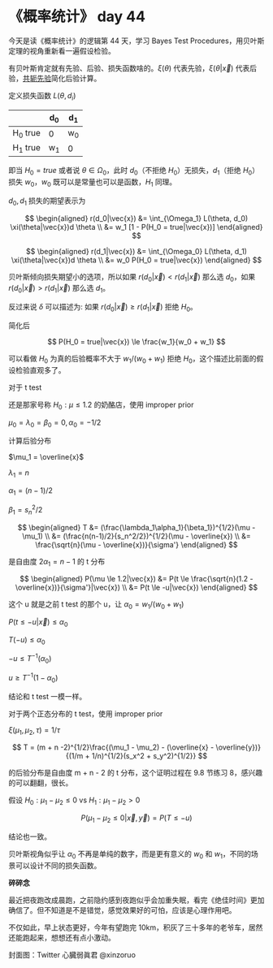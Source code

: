 # 《概率统计》 day 44

今天是读《概率统计》的逻辑第 44 天，学习 Bayes Test Procedures，用贝叶斯定理的视角重新看一遍假设检验。

有贝叶斯肯定就有先验、后验、损失函数啥的。$\xi(\theta)$ 代表先验，$\xi(\theta|\vec{x})$ 代表后验，[共轭先验](https://mp.weixin.qq.com/s?__biz=MzIxNDE0MzE5MQ==&mid=2247486528&idx=1&sn=74b7b90b1989fb1c0088ba1de5cecef1&chksm=97ad55f8a0dadcee3334d36d9637b7a23e1ab45cf36b6dafaea6d96cf95b8d13aad0f5dccd9a&token=1586939312&lang=zh_CN#rd)简化后验计算。

定义损失函数 $L(\theta, d_i)$

||d<sub>0</sub>|d<sub>1</sub>|
|--|--|--|
|H<sub>0</sub> true|0               |w<sub>0</sub>  |
|H<sub>1</sub> true|w<sub>1</sub>   |0              |

即当 $H_0 = true$ 或者说 $\theta \in \Omega_0$，此时 $d_0$（不拒绝 $H_0$）无损失，$d_1$（拒绝 $H_0$）损失 $w_0$，$w_0$ 既可以是常量也可以是函数，$H_1$ 同理。

$d_0, d_1$ 损失的期望表示为

$$
\begin{aligned}
r(d_0|\vec{x}) &= \int_{\Omega_1} L(\theta, d_0) \xi(\theta|\vec{x})d \theta \\
&= w_1 [1 - P(H_0 = true|\vec{x})]
\end{aligned}
$$

$$
\begin{aligned}
r(d_1|\vec{x}) &= \int_{\Omega_0} L(\theta, d_1) \xi(\theta|\vec{x})d \theta \\
&= w_0 P(H_0 = true|\vec{x})
\end{aligned}
$$

贝叶斯倾向损失期望小的选项，所以如果 $r(d_0|\vec{x}) \lt r(d_1|\vec{x})$ 那么选 $d_0$，如果 $r(d_0|\vec{x}) \gt r(d_1|\vec{x})$ 那么选 $d_1$。

反过来说 $\delta$ 可以描述为: 如果 $r(d_0|\vec{x}) \ge r(d_1|\vec{x})$ 拒绝 $H_0$。

简化后

$$
P(H_0 = true|\vec{x}) \le \frac{w_1}{w_0 + w_1}
$$

可以看做 $H_0$ 为真的后验概率不大于 $w_1/(w_0 + w_1)$ 拒绝 $H_0$，这个描述比前面的假设检验直观多了。

对于 t test

还是那家号称 $H_0: \mu \le 1.2$ 的奶酪店，使用 improper prior

$\mu_0 = \lambda_0 = \beta_0 = 0, \alpha_0 = -1/2$

计算后验分布

$\mu_1 = \overline{x}$

$\lambda_1 = n$

$\alpha_1 = (n - 1) / 2$

$\beta_1 = s_n^2 / 2$

$$
\begin{aligned}
T &= (\frac{\lambda_1\alpha_1}{\beta_1})^{1/2}(\mu - \mu_1) \\
&= (\frac{n(n-1)/2}{s_n^2/2})^{1/2}(\mu - \overline{x}) \\
&= \frac{\sqrt{n}(\mu - \overline{x})}{\sigma'}
\end{aligned}
$$

是自由度 $2\alpha_1 = n - 1$ 的 t 分布

$$
\begin{aligned}
P(\mu \le 1.2|\vec{x}) &= P(t \le \frac{\sqrt{n}(1.2 - \overline{x})}{\sigma'}|\vec{x}) \\
&= P(t \le -u|\vec{x})
\end{aligned}
$$

这个 u 就是之前 t test 的那个 u，让 $\alpha_0 = w_1 / (w_0 + w_1)$

$P(t \le -u|\vec{x}) \le \alpha_0$

$T(-u) \le \alpha_0$

$-u \le T^{-1}(\alpha_0)$

$u \ge T^{-1}(1 - \alpha_0)$

结论和 t test 一模一样。

对于两个正态分布的 t test，使用 improper prior

$\xi(\mu_1, \mu_2, \tau) = 1/\tau$

$$
T = (m + n -2)^{1/2}\frac{(\mu_1 - \mu_2) - (\overline{x} - \overline{y})}{(1/m + 1/n)^{1/2}(s_x^2 + s_y^2)^{1/2}}
$$

的后验分布是自由度 m + n - 2 的 t 分布，这个证明过程在 9.8 节练习 8，感兴趣的可以翻翻，很长。

假设 $H_0: \mu_1 - \mu_2 \le 0$ vs $H_1: \mu_1 - \mu_2 \gt 0$

$$
P(\mu_1 - \mu_2 \le 0| \vec{x}, \vec{y}) = P(T \le -u)
$$

结论也一致。

贝叶斯视角似乎让 $\alpha_0$ 不再是单纯的数字，而是更有意义的 $w_0$ 和 $w_1$，不同的场景可以设计不同的损失函数。

**碎碎念**

最近把夜跑改成晨跑，之前隐约感到夜跑似乎会加重失眠，看完《绝佳时间》更加确信了。但不知道是不是错觉，感觉效果好的可怕，应该是心理作用吧。

不仅如此，早上状态更好，今年有望跑完 10km，积灰了三十多年的老爷车，居然还能跑起来，想想还有点小激动。

封面图：Twitter 心臓弱眞君 @xinzoruo